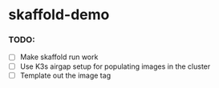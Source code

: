 # skaffold-demo

### TODO:
- [ ] Make skaffold run work
- [ ] Use K3s airgap setup for populating images in the cluster
- [ ] Template out the image tag
